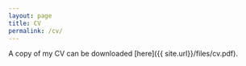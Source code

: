 ```yaml
---
layout: page
title: CV
permalink: /cv/
---
```


A copy of my CV can be downloaded [here]({{ site.url}}/files/cv.pdf).
